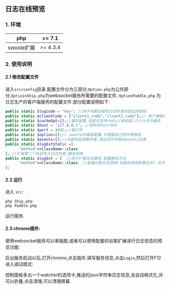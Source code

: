 ## 日志在线预览

### 1. 环境

| php        | >= 7.1   |
| ---------- | -------- |
| swoole扩展 | >= 4.3.4 |

### 2. 使用说明

#### 2.1 修改配置文件

进入`src/config`目录.配置文件分为三部分,`Option.php`为公共部分,`OptioinShip.php`为websocket服务所需要的配置文件, `OptionPaddle.php` 为日志生产的客户端服务的配置文件.部分配置说明如下:

```php
public static $logCode = "key"; //用于判断后端写日志时身份验证的秘钥
public static $clientCode = ["client1_code","client2_code"];// 客户端接收的秘钥
public static $cacheOpt=[];//缓存配置,目前仅支持redis(单机版)/File文件缓存
public static $host = "127.0.0.1"; //监听的host地址
public static $port = 4002;//端口号
public static $option=[];// swoole的基础配置,可根据自己的环境修改
public static $events=[];//注册的回调事件类,该出文件均放在events目录
public static $logExtStatic =[
      "method"=>ClassName::class
]; //扩展第三个系统写入日志的类,静态调用
public static $logExt = [  //用于扩展日志模块,配置静态方法
      "method"=>ClassName::class  //普通对象方式调用(与静态调用配置互斥).优先级,静态调用优先
];
```

#### 2.2 运行

进入 `src`:

```shell
php Ship.php
php Paddle.php
```

运行服务.

#### 2.3 chrome插件:

使用websocket服务可以单独跑,或者可以使用配套的谷歌扩展进行日志信息的预览功能:

后台服务启动以后,打开chrome,点击插件,填写服务信息,点击`Login`,然后打开F12进入调试模式:

控制面板多出一个watcher的选项卡,推送的json字符串日志信息,会自动格式化,并可以折叠,点击清理,可以清理屏幕.



